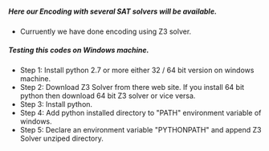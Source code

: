 ##### Here our Encoding with several SAT solvers will be available.
* Curruently we have done encoding using Z3 solver.

##### Testing this codes on Windows machine.
* Step 1: Install python 2.7 or more either 32 / 64 bit version on windows machine.
* Step 2: Download Z3 Solver from there web site. If you install 64 bit python then 
          download 64 bit Z3 solver or vice versa.
* Step 3: Install python.
* Step 4: Add python installed directory to "PATH" environment variable of windows.
* Step 5: Declare an environment variable "PYTHONPATH" and append Z3 Solver unziped directory.
